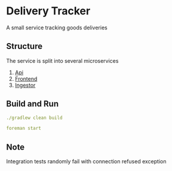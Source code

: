 # Delivery Tracker

A small service tracking goods deliveries


## Structure

The service is split into several microservices

1. [Api](DeliveryApi/README.md) 
2. [Frontend](DeliveryFrontend/README.md)
3. [Ingestor](DeliveryIngestor/README.md)

## Build and Run 

```yaml
./gradlew clean build

foreman start
```

## Note

Integration tests randomly fail with connection refused exception
